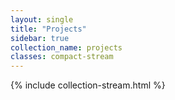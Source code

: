 ```yaml
---
layout: single
title: "Projects"
sidebar: true
collection_name: projects
classes: compact-stream
---
```

{% include collection-stream.html %}
